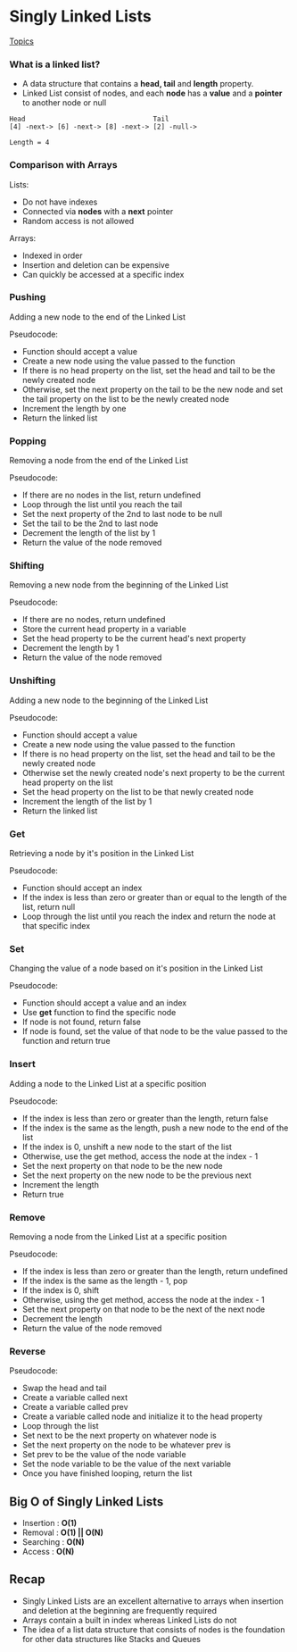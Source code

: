 # Singly Linked Lists
[Topics](../README.md)

### What is a linked list?
- A data structure that contains a **head, tail** and **length** property.
- Linked List consist of nodes, and each **node** has a **value** and a **pointer** to another node or null
```
Head                                Tail
[4] -next-> [6] -next-> [8] -next-> [2] -null->

Length = 4
```

### Comparison with Arrays
Lists:
- Do not have indexes
- Connected via **nodes** with a **next** pointer
- Random access is not allowed

Arrays:
- Indexed in order
- Insertion and deletion can be expensive
- Can quickly be accessed at a specific index

### Pushing
Adding a new node to the end of the Linked List

Pseudocode:
- Function should accept a value
- Create a new node using the value passed to the function
- If there is no head property on the list, set the head and tail to be the newly created node
- Otherwise, set the next property on the tail to be the new node and set the tail property on the list to be the newly created node
- Increment the length by one
- Return the linked list

### Popping
Removing a node from the end of the Linked List

Pseudocode:
- If there are no nodes in the list, return undefined
- Loop through the list until you reach the tail
- Set the next property of the 2nd to last node to be null
- Set the tail to be the 2nd to last node
- Decrement the length of the list by 1
- Return the value of the node removed

### Shifting
Removing a new node from the beginning of the Linked List

Pseudocode:
- If there are no nodes, return undefined
- Store the current head property in a variable
- Set the head property to be the current head's next property
- Decrement the length by 1
- Return the value of the node removed

### Unshifting
Adding a new node to the beginning of the Linked List

Pseudocode:
- Function should accept a value
- Create a new node using the value passed to the function
- If there is no head property on the list, set the head and tail to be the newly created node
- Otherwise set the newly created node's next property to be the current head property on the list
- Set the head property on the list to be that newly created node
- Increment the length of the list by 1
- Return the linked list

### Get
Retrieving a node by it's position in the Linked List

Pseudocode:
- Function should accept an index
- If the index is less than zero or greater than or equal to the length of the list, return null
- Loop through the list until you reach the index and return the node at that specific index

### Set
Changing the value of a node based on it's position in the Linked List

Pseudocode:
- Function should accept a value and an index
- Use **get** function to find the specific node
- If node is not found, return false
- If node is found, set the value of that node to be the value passed to the function and return true

### Insert
Adding a node to the Linked List at a specific position

Pseudocode:
- If the index is less than zero or greater than the length, return false
- If the index is the same as the length, push a new node to the end of the list
- If the index is 0, unshift a new node to the start of the list
- Otherwise, use the get method, access the node at the index - 1
- Set the next property on that node to be the new node
- Set the next property on the new node to be the previous next
- Increment the length
- Return true

### Remove
Removing a node from the Linked List at a specific position

Pseudocode:
- If the index is less than zero or greater than the length, return undefined
- If the index is the same as the length - 1, pop
- If the index is 0, shift
- Otherwise, using the get method, access the node at the index - 1
- Set the next property on that node to be the next of the next node
- Decrement the length
- Return the value of the node removed

### Reverse

Pseudocode:
- Swap the head and tail
- Create a variable called next
- Create a variable called prev
- Create a variable called node and initialize it to the head property
- Loop through the list
- Set next to be the next property on whatever node is
- Set the next property on the node to be whatever prev is
- Set prev to be the value of the node variable
- Set the node variable to be the value of the next variable
- Once you have finished looping, return the list

## Big O of Singly Linked Lists
- Insertion : **O(1)**
- Removal : **O(1) || O(N)**
- Searching : **O(N)**
- Access : **O(N)**

## Recap
- Singly Linked Lists are an excellent alternative to arrays when insertion and deletion at the beginning are frequently required
- Arrays contain a built in index whereas Linked Lists do not
- The idea of a list data structure that consists of nodes is the foundation for other data structures like Stacks and Queues
